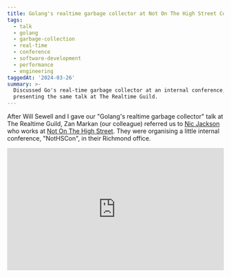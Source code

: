 ```yaml
---
title: Golang's realtime garbage collector at Not On The High Street Conference
tags:
  - talk
  - golang
  - garbage-collection
  - real-time
  - conference
  - software-development
  - performance
  - engineering
taggedAt: '2024-03-26'
summary: >-
  Discussed Go's real-time garbage collector at an internal conference, after
  presenting the same talk at The Realtime Guild.
---
```


After Will Sewell and I gave our "Golang's realtime garbage collector" talk at The Realtime Guild,
Zan Markan (our colleague) referred us to [Nic Jackson](https://twitter.com/sheriffjackson)
who works at [Not On The High Street](https://www.notonthehighstreet.com/).
They were organising a little internal conference, "NotHSCon", in their Richmond office.

<div>
  <div style="position:relative;padding-top:56.25%;">
    <iframe src="https://www.youtube.com/embed/nckseQJ1Nlg" frameborder="0" allowfullscreen style="position:absolute;top:0;left:0;width:100%;height:100%;"></iframe>
  </div>
</div>
